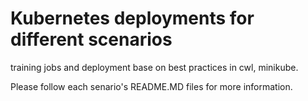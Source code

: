 # Kubernetes deployments for different scenarios
training jobs and deployment base on best practices in cwl, minikube.

Please follow each senario's README.MD files for more information.

